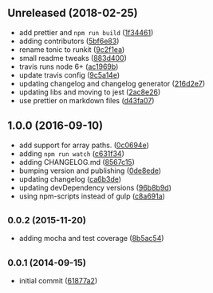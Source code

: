 <a name="Unreleased"></a>

## Unreleased (2018-02-25)

* add prettier and `npm run build` ([1f34461](https://github.com/skratchdot/object-path-set/commit/1f34461))
* adding contributors ([5bf6e83](https://github.com/skratchdot/object-path-set/commit/5bf6e83))
* rename tonic to runkit ([9c2f1ea](https://github.com/skratchdot/object-path-set/commit/9c2f1ea))
* small readme tweaks ([883d400](https://github.com/skratchdot/object-path-set/commit/883d400))
* travis runs node 6+ ([ac1969b](https://github.com/skratchdot/object-path-set/commit/ac1969b))
* update travis config ([9c5a14e](https://github.com/skratchdot/object-path-set/commit/9c5a14e))
* updating changelog and changelog generator ([216d2e7](https://github.com/skratchdot/object-path-set/commit/216d2e7))
* updating libs and moving to jest ([2ac8e26](https://github.com/skratchdot/object-path-set/commit/2ac8e26))
* use prettier on markdown files ([d43fa07](https://github.com/skratchdot/object-path-set/commit/d43fa07))

<a name="1.0.0"></a>

## 1.0.0 (2016-09-10)

* add support for array paths. ([0c0694e](https://github.com/skratchdot/object-path-set/commit/0c0694e))
* adding `npm run watch` ([c631f34](https://github.com/skratchdot/object-path-set/commit/c631f34))
* adding CHANGELOG.md ([8567c15](https://github.com/skratchdot/object-path-set/commit/8567c15))
* bumping version and publishing ([0de8ede](https://github.com/skratchdot/object-path-set/commit/0de8ede))
* updating changelog ([ca6b3de](https://github.com/skratchdot/object-path-set/commit/ca6b3de))
* updating devDependency versions ([96b8b9d](https://github.com/skratchdot/object-path-set/commit/96b8b9d))
* using npm-scripts instead of gulp ([c8a691a](https://github.com/skratchdot/object-path-set/commit/c8a691a))

<a name="0.0.2"></a>

## <small>0.0.2 (2015-11-20)</small>

* adding mocha and test coverage ([8b5ac54](https://github.com/skratchdot/object-path-set/commit/8b5ac54))

<a name="0.0.1"></a>

## <small>0.0.1 (2014-09-15)</small>

* initial commit ([61877a2](https://github.com/skratchdot/object-path-set/commit/61877a2))
